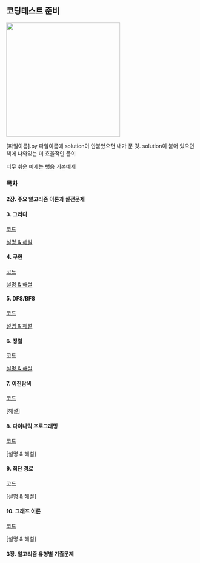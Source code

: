 ## 코딩테스트 준비

<img src = "https://user-images.githubusercontent.com/42762236/101512360-42125800-39be-11eb-9bcf-86173de1dada.png" width="300px">



[파일이름].py 파일이름에 solution이 안붙었으면 내가 푼 것. 
solution이 붙어 있으면 책에 나와있는 더 효율적인 풀이

너무 쉬운 예제는 뺏음
기본예제




### 목차

#### 2장. 주요 알고리즘 이론과 실전문제


#### 3. 그리디
[코드](https://github.com/Youngminah/thisiscodingtest/tree/master/3)

[설명 & 해설](https://cau-meng2.tistory.com/70?category=826666)



#### 4. 구현
[코드](https://github.com/Youngminah/thisiscodingtest/tree/master/4)

[설명 & 해설](https://cau-meng2.tistory.com/73?category=826666)

#### 5. DFS/BFS
[코드](https://github.com/Youngminah/thisiscodingtest/tree/master/5)

[설명 & 해설](https://cau-meng2.tistory.com/75?category=826666)


#### 6. 정렬
[코드](https://github.com/Youngminah/thisiscodingtest/tree/master/6)

[설명 & 해설](https://cau-meng2.tistory.com/76?category=826666)


#### 7. 이진탐색
[코드](https://github.com/Youngminah/thisiscodingtest/tree/master/7)

[해설]


#### 8. 다이나믹 프로그래밍
[코드](https://github.com/Youngminah/thisiscodingtest/tree/master/8)

[설명 & 해설]

#### 9. 최단 경로
[코드](https://github.com/Youngminah/thisiscodingtest/tree/master/9)

[설명 & 해설]

#### 10. 그래프 이론
[코드](https://github.com/Youngminah/thisiscodingtest/tree/master/10)

[설명 & 해설]






#### 3장. 알고리즘 유형별 기출문제
